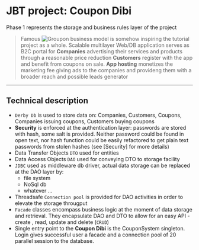 # JBT project: Coupon Dibi

Phase 1 represents the storage and business rules layer of the project

> Famous ![Groupon](https://upload.wikimedia.org/wikipedia/commons/thumb/9/98/Groupon_Logo.svg/250px-Groupon_Logo.svg.png "Groupon") business model is somehow inspiring the tutorial project as a whole. 
> Scalable multilayer Web/DB application serves as B2C portal for **Companies** advertising their services and products through a reasonable price reduction 
> **Customers** register with the app and benefit from coupons on sale.
> **App hosting** monetizes the marketing fee giving ads to the companies and provideng them with a broader reach and possible leads generator

***

## Technical description

  - `Derby Db` is used to store data on: Companies, Customers, Coupons, Companies issuing coupons, Customers buying coupons
  - **Security** is enforced at the authentication layer: passwords are stored with hash, some salt is provided. Neither password could be found in open text, nor hash function could be easily refactored to get plain text passwords from stolen hashes (see [Security] for more details)
  - Data Transfer Objects `DTO` used for entities
  - Data Access Objects `DAO` used for conveying DTO to storage facility
  - `JDBC` used as middleware db driver, actual data storage can be replaced at the DAO layer by:
    - file system
    - NoSql db 
    - whatever ...
  - Threadsafe ``Connection pool`` is provided for DAO activities in order to elevate the storage througput 
  - `Facade` classes encompass business logic at the moment of data storage and retrieval. They encapsulate DAO and DTO to allow for an easy API - create , read, update and delete (`CRUD`)
  - Single entry point to the **Coupon Dibi** is the CouponSystem singleton. Login gives successful user a facade and a connection pool of 20 parallel session to the database.
